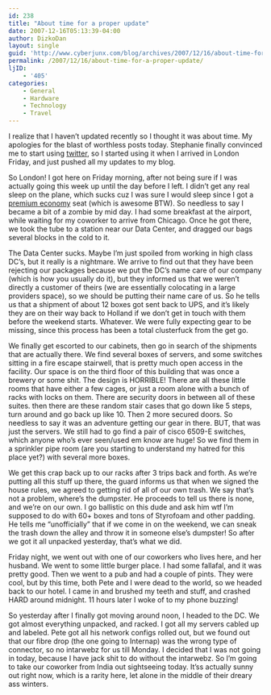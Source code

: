 ```yaml
---
id: 238
title: "About time for a proper update"
date: 2007-12-16T05:13:39-04:00
author: DizkoDan
layout: single
guid: 'http://www.cyberjunx.com/blog/archives/2007/12/16/about-time-for-a-proper-update/'
permalink: /2007/12/16/about-time-for-a-proper-update/
ljID:
    - '405'
categories:
    - General
    - Hardware
    - Technology
    - Travel
---
```


I realize that I haven’t updated recently so I thought it was about time. My apologies for the blast of worthless posts today. Stephanie finally convinced me to start using [twitter](http://twitter.com/DizkoDan), so I started using it when I arrived in London Friday, and just pushed all my updates to my blog.

So London! I got here on Friday morning, after not being sure if I was actually going this week up until the day before I left. I didn’t get any real sleep on the plane, which sucks cuz I was sure I would sleep since I got a [premium economy](http://www.virgin-atlantic.com/en/gb/whatsonboard/premiumeconomy/index.jsp) seat (which is awesome BTW). So needless to say I became a bit of a zombie by mid day. I had some breakfast at the airport, while waiting for my coworker to arrive from Chicago. Once he got there, we took the tube to a station near our Data Center, and dragged our bags several blocks in the cold to it.

The Data Center sucks. Maybe I’m just spoiled from working in high class DC’s, but it really is a nightmare. We arrive to find out that they have been rejecting our packages because we put the DC’s name care of our company (which is how you usually do it), but they informed us that we weren’t directly a customer of theirs (we are essentially colocating in a large providers space), so we should be putting their name care of us. So he tells us that a shipment of about 12 boxes got sent back to UPS, and it’s likely they are on their way back to Holland if we don’t get in touch with them before the weekend starts. Whatever. We were fully expecting gear to be missing, since this process has been a total clusterfuck from the get go.

We finally get escorted to our cabinets, then go in search of the shipments that are actually there. We find several boxes of servers, and some switches sitting in a fire escape stairwell, that is pretty much open access in the facility. Our space is on the third floor of this building that was once a brewery or some shit. The design is HORRIBLE! There are all these little rooms that have either a few cages, or just a room alone with a bunch of racks with locks on them. There are security doors in between all of these suites. then there are these random stair cases that go down like 5 steps, turn around and go back up like 10. Then 2 more secured doors. So needless to say it was an adventure getting our gear in there. BUT, that was just the servers. We still had to go find a pair of cisco 6509-E switches, which anyone who’s ever seen/used em know are huge! So we find them in a sprinkler pipe room (are you starting to understand my hatred for this place yet?) with several more boxes.

We get this crap back up to our racks after 3 trips back and forth. As we’re putting all this stuff up there, the guard informs us that when we signed the house rules, we agreed to getting rid of all of our own trash. We say that’s not a problem, where’s the dumpster. He proceeds to tell us there is none, and we’re on our own. I go ballistic on this dude and ask him wtf I’m supposed to do with 60+ boxes and tons of Styrofoam and other padding. He tells me “unofficially” that if we come in on the weekend, we can sneak the trash down the alley and throw it in someone else’s dumpster! So after we got it all unpacked yesterday, that’s what we did.

Friday night, we went out with one of our coworkers who lives here, and her husband. We went to some little burger place. I had some fallafal, and it was pretty good. Then we went to a pub and had a couple of pints. They were cool, but by this time, both Pete and I were dead to the world, so we headed back to our hotel. I came in and brushed my teeth and stuff, and crashed HARD around midnight. 11 hours later I woke of to my phone buzzing!

So yesterday after I finally got moving around noon, I headed to the DC. We got almost everything unpacked, and racked. I got all my servers cabled up and labeled. Pete got all his network configs rolled out, but we found out that our fibre drop (the one going to Internap) was the wrong type of connector, so no intarwebz for us till Monday. I decided that I was not going in today, because I have jack shit to do without the intarwebz. So I’m going to take our coworker from India out sightseeing today. It’ss actually sunny out right now, which is a rarity here, let alone in the middle of their dreary ass winters.